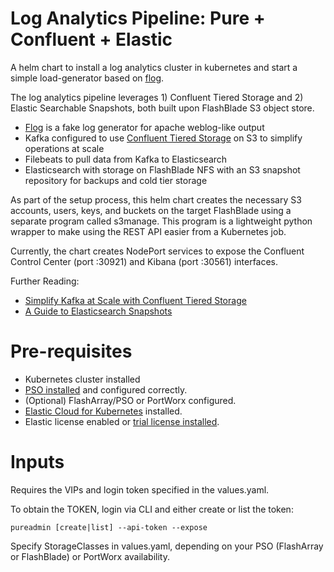 # Log Analytics Pipeline: Pure + Confluent + Elastic

A helm chart to install a log analytics cluster in kubernetes and start a simple load-generator based on [flog](https://github.com/mingrammer/flog).

The log analytics pipeline leverages 1) Confluent Tiered Storage and 2) Elastic Searchable Snapshots, both built upon FlashBlade S3 object store.
 * [Flog](https://github.com/mingrammer/flog) is a fake log generator for apache weblog-like output
 * Kafka configured to use [Confluent Tiered Storage](https://docs.confluent.io/platform/current/kafka/tiered-storage.html) on S3 to simplify operations at scale
 * Filebeats to pull data from Kafka to Elasticsearch
 * Elasticsearch with storage on FlashBlade NFS with an S3 snapshot repository for backups and cold tier storage

As part of the setup process, this helm chart creates the necessary S3 accounts, users, keys, and buckets on the target FlashBlade using a separate program called s3manage. This program is a lightweight python wrapper to make using the REST API easier from a Kubernetes job.

Currently, the chart creates NodePort services to expose the Confluent Control Center (port :30921) and Kibana (port :30561) interfaces.

Further Reading:
* [Simplify Kafka at Scale with Confluent Tiered Storage](https://joshua-robinson.medium.com/simplify-kafka-at-scale-with-confluent-tiered-storage-ae8c1a2c9c80)
* [A Guide to Elasticsearch Snapshots](https://joshua-robinson.medium.com/a-guide-to-elasticsearch-snapshots-565017630638)

# Pre-requisites

* Kubernetes cluster installed
* [PSO installed](https://github.com/purestorage/helm-charts/tree/master/pure-csi) and configured correctly.
* (Optional) FlashArray/PSO or PortWorx configured.
* [Elastic Cloud for Kubernetes](https://www.elastic.co/guide/en/cloud-on-k8s/current/k8s-installing-eck.html) installed.
* Elastic license enabled or [trial license installed](https://www.elastic.co/guide/en/cloud-on-k8s/current/k8s-licensing.html#k8s-start-trial).

# Inputs 

Requires the VIPs and login token specified in the values.yaml.

To obtain the TOKEN, login via CLI and either create or list the token:

```pureadmin [create|list] --api-token --expose```

Specify StorageClasses in values.yaml, depending on your PSO (FlashArray or FlashBlade) or PortWorx availability.
